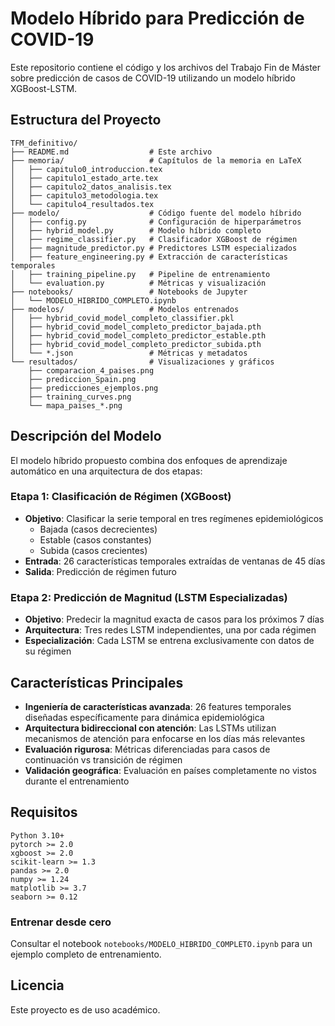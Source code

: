 # Modelo Híbrido para Predicción de COVID-19

Este repositorio contiene el código y los archivos del Trabajo Fin de Máster sobre predicción de casos de COVID-19 utilizando un modelo híbrido XGBoost-LSTM.

## Estructura del Proyecto

```
TFM_definitivo/
├── README.md                  # Este archivo
├── memoria/                   # Capítulos de la memoria en LaTeX
│   ├── capitulo0_introduccion.tex
│   ├── capitulo1_estado_arte.tex
│   ├── capitulo2_datos_analisis.tex
│   ├── capitulo3_metodologia.tex
│   └── capitulo4_resultados.tex
├── modelo/                    # Código fuente del modelo híbrido
│   ├── config.py              # Configuración de hiperparámetros
│   ├── hybrid_model.py        # Modelo híbrido completo
│   ├── regime_classifier.py   # Clasificador XGBoost de régimen
│   ├── magnitude_predictor.py # Predictores LSTM especializados
│   ├── feature_engineering.py # Extracción de características temporales
│   ├── training_pipeline.py   # Pipeline de entrenamiento
│   └── evaluation.py          # Métricas y visualización
├── notebooks/                 # Notebooks de Jupyter
│   └── MODELO_HIBRIDO_COMPLETO.ipynb
├── modelos/                   # Modelos entrenados
│   ├── hybrid_covid_model_completo_classifier.pkl
│   ├── hybrid_covid_model_completo_predictor_bajada.pth
│   ├── hybrid_covid_model_completo_predictor_estable.pth
│   ├── hybrid_covid_model_completo_predictor_subida.pth
│   └── *.json                 # Métricas y metadatos
└── resultados/                # Visualizaciones y gráficos
    ├── comparacion_4_paises.png
    ├── prediccion_Spain.png
    ├── predicciones_ejemplos.png
    ├── training_curves.png
    └── mapa_paises_*.png
```

## Descripción del Modelo

El modelo híbrido propuesto combina dos enfoques de aprendizaje automático en una arquitectura de dos etapas:

### Etapa 1: Clasificación de Régimen (XGBoost)
- **Objetivo**: Clasificar la serie temporal en tres regímenes epidemiológicos
  - Bajada (casos decrecientes)
  - Estable (casos constantes)
  - Subida (casos crecientes)
- **Entrada**: 26 características temporales extraídas de ventanas de 45 días
- **Salida**: Predicción de régimen futuro

### Etapa 2: Predicción de Magnitud (LSTM Especializadas)
- **Objetivo**: Predecir la magnitud exacta de casos para los próximos 7 días
- **Arquitectura**: Tres redes LSTM independientes, una por cada régimen
- **Especialización**: Cada LSTM se entrena exclusivamente con datos de su régimen

## Características Principales

- **Ingeniería de características avanzada**: 26 features temporales diseñadas específicamente para dinámica epidemiológica
- **Arquitectura bidireccional con atención**: Las LSTMs utilizan mecanismos de atención para enfocarse en los días más relevantes
- **Evaluación rigurosa**: Métricas diferenciadas para casos de continuación vs transición de régimen
- **Validación geográfica**: Evaluación en países completamente no vistos durante el entrenamiento

## Requisitos

```
Python 3.10+
pytorch >= 2.0
xgboost >= 2.0
scikit-learn >= 1.3
pandas >= 2.0
numpy >= 1.24
matplotlib >= 3.7
seaborn >= 0.12
```

### Entrenar desde cero

Consultar el notebook `notebooks/MODELO_HIBRIDO_COMPLETO.ipynb` para un ejemplo completo de entrenamiento.


## Licencia

Este proyecto es de uso académico.
